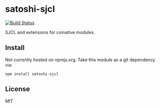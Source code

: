 # satoshi-sjcl

[![Build Status](https://travis-ci.org/coinative/satoshi-sjcl.svg?branch=master)](https://travis-ci.org/coinative/satoshi-sjcl)

SJCL and extensions for coinative modules.

## Install

Not currently hosted on npmjs.org. Take this module as a git dependency via:

```
npm install satoshi-sjcl
```

## License

MIT
